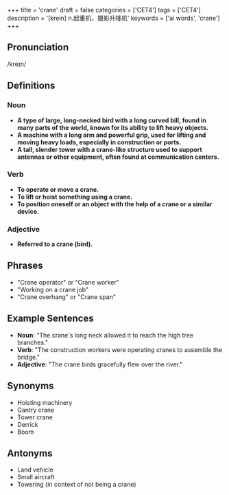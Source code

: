 +++
title = 'crane'
draft = false
categories = ['CET4']
tags = ['CET4']
description = '[krein] n.起重机，摄影升降机'
keywords = ['ai words', 'crane']
+++

## Pronunciation
/kreɪn/

## Definitions
### Noun
- **A type of large, long-necked bird with a long curved bill, found in many parts of the world, known for its ability to lift heavy objects.**
- **A machine with a long arm and powerful grip, used for lifting and moving heavy loads, especially in construction or ports.**
- **A tall, slender tower with a crane-like structure used to support antennas or other equipment, often found at communication centers.**

### Verb
- **To operate or move a crane.**
- **To lift or hoist something using a crane.**
- **To position oneself or an object with the help of a crane or a similar device.**

### Adjective
- **Referred to a crane (bird).**

## Phrases
- "Crane operator" or "Crane worker"
- "Working on a crane job"
- "Crane overhang" or "Crane span"

## Example Sentences
- **Noun**: "The crane's long neck allowed it to reach the high tree branches."
- **Verb**: "The construction workers were operating cranes to assemble the bridge."
- **Adjective**: "The crane birds gracefully flew over the river."

## Synonyms
- Hoisting machinery
- Gantry crane
- Tower crane
- Derrick
- Boom

## Antonyms
- Land vehicle
- Small aircraft
- Towering (in context of not being a crane)

